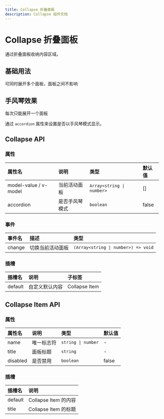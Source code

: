 ```yaml
---
title: Collapse 折叠面板
description: Collapse 组件文档
---
```


# Collapse 折叠面板

通过折叠面板收纳内容区域。

## 基础用法

可同时展开多个面板，面板之间不影响

<preview path="../demo/Collapse/Basic.vue" title="基础用法" description="Collapse 组件的基础用法"></preview>

## 手风琴效果

每次只能展开一个面板

通过 `accordion` 属性来设置是否以手风琴模式显示。

<preview path="../demo/Collapse/Accordion.vue" title="手风琴效果" description="Collapse 组件的手风琴效果"></preview>

## Collapse API

### 属性

| 属性名                | 说明           | 类型                      | 默认值 |
| :-------------------- | :------------- | :------------------------ | :----- |
| model-value / v-model | 当前活动面板   | `Array<string \| number>` | []     |
| accordion             | 是否手风琴模式 | `boolean`                 | false  |

### 事件

| 事件名 | 描述             | 类型                                |
| :----- | :--------------- | :---------------------------------- |
| change | 切换当前活动面板 | `(Array<string \| number>) => void` |

### 插槽

| 插槽名  | 说明           | 子标签        |
| :------ | :------------- | :------------ |
| default | 自定义默认内容 | Collapse Item |

## Collapse Item API

### 属性

| 属性名   | 说明       | 类型               | 默认值 |
| :------- | :--------- | :----------------- | :----- |
| name     | 唯一标志符 | `string \| number` | -      |
| title    | 面板标题   | `string`           | -      |
| disabled | 是否禁用   | `boolean`          | false  |

### 插槽

| 插槽名  | 说明                 |
| :------ | :------------------- |
| default | Collapse Item 的内容 |
| title   | Collapse Item 的标题 |
